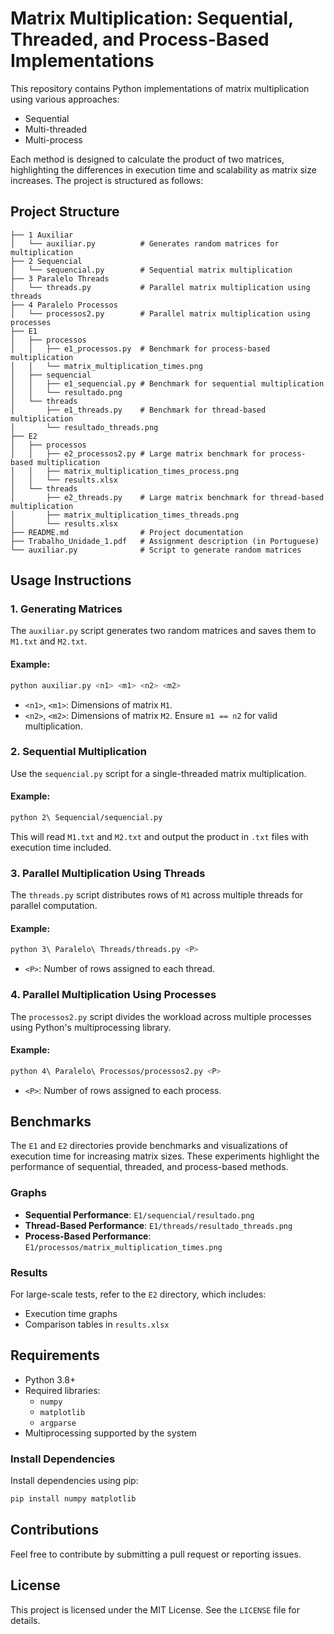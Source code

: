 # Matrix Multiplication: Sequential, Threaded, and Process-Based Implementations

This repository contains Python implementations of matrix multiplication using various approaches:
- Sequential
- Multi-threaded
- Multi-process

Each method is designed to calculate the product of two matrices, highlighting the differences in execution time and scalability as matrix size increases. The project is structured as follows:

## Project Structure

```
├── 1 Auxiliar
│   └── auxiliar.py          # Generates random matrices for multiplication
├── 2 Sequencial
│   └── sequencial.py        # Sequential matrix multiplication
├── 3 Paralelo Threads
│   └── threads.py           # Parallel matrix multiplication using threads
├── 4 Paralelo Processos
│   └── processos2.py        # Parallel matrix multiplication using processes
├── E1
│   ├── processos
│   │   ├── e1_processos.py  # Benchmark for process-based multiplication
│   │   └── matrix_multiplication_times.png
│   ├── sequencial
│   │   ├── e1_sequencial.py # Benchmark for sequential multiplication
│   │   └── resultado.png
│   └── threads
│       ├── e1_threads.py    # Benchmark for thread-based multiplication
│       └── resultado_threads.png
├── E2
│   ├── processos
│   │   ├── e2_processos2.py # Large matrix benchmark for process-based multiplication
│   │   ├── matrix_multiplication_times_process.png
│   │   └── results.xlsx
│   └── threads
│       ├── e2_threads.py    # Large matrix benchmark for thread-based multiplication
│       ├── matrix_multiplication_times_threads.png
│       └── results.xlsx
├── README.md                # Project documentation
├── Trabalho_Unidade_1.pdf   # Assignment description (in Portuguese)
└── auxiliar.py              # Script to generate random matrices
```

## Usage Instructions

### 1. Generating Matrices
The `auxiliar.py` script generates two random matrices and saves them to `M1.txt` and `M2.txt`.

#### Example:
```bash
python auxiliar.py <n1> <m1> <n2> <m2>
```
- `<n1>`, `<m1>`: Dimensions of matrix `M1`.
- `<n2>`, `<m2>`: Dimensions of matrix `M2`. Ensure `m1 == n2` for valid multiplication.

### 2. Sequential Multiplication
Use the `sequencial.py` script for a single-threaded matrix multiplication.

#### Example:
```bash
python 2\ Sequencial/sequencial.py
```
This will read `M1.txt` and `M2.txt` and output the product in `.txt` files with execution time included.

### 3. Parallel Multiplication Using Threads
The `threads.py` script distributes rows of `M1` across multiple threads for parallel computation.

#### Example:
```bash
python 3\ Paralelo\ Threads/threads.py <P>
```
- `<P>`: Number of rows assigned to each thread.

### 4. Parallel Multiplication Using Processes
The `processos2.py` script divides the workload across multiple processes using Python's multiprocessing library.

#### Example:
```bash
python 4\ Paralelo\ Processos/processos2.py <P>
```
- `<P>`: Number of rows assigned to each process.

## Benchmarks

The `E1` and `E2` directories provide benchmarks and visualizations of execution time for increasing matrix sizes. These experiments highlight the performance of sequential, threaded, and process-based methods.

### Graphs
- **Sequential Performance**: `E1/sequencial/resultado.png`
- **Thread-Based Performance**: `E1/threads/resultado_threads.png`
- **Process-Based Performance**: `E1/processos/matrix_multiplication_times.png`

### Results
For large-scale tests, refer to the `E2` directory, which includes:
- Execution time graphs
- Comparison tables in `results.xlsx`

## Requirements

- Python 3.8+
- Required libraries:
  - `numpy`
  - `matplotlib`
  - `argparse`
- Multiprocessing supported by the system

### Install Dependencies
Install dependencies using pip:
```bash
pip install numpy matplotlib
```

## Contributions

Feel free to contribute by submitting a pull request or reporting issues.

## License

This project is licensed under the MIT License. See the `LICENSE` file for details.
